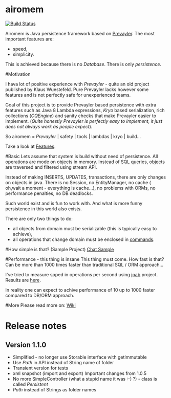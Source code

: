 airomem
=======
[![Build Status](https://travis-ci.org/airomem/airomem.svg?branch=master)](https://travis-ci.org/airomem/airomem)


Airomem is Java persistence framework based on [Prevayler](http://prevayler.org/).
The most important features are:
- speed,
- simplicity.

This is achieved because there is no _Database_. There is only _persistence_.

#Motivation

I hava lot of positive experience with _Prevayler_ - quite an old project published by Klaus Wuestefeld.
Pure Prevayler lacks however some features  and is not perfectly safe for unexperienced teams.

Goal of this project is to provide Prevayler based persistence with extra features such as Java 8 Lambda expressions,
_Kryo_ based serialization, rich collections (_CQEngine_) and sanity checks that make Prevayler easier to implement.
(_Quite honestly Prevayler is perfectly easy to implement, it just does not always work as people expect_).

So airomem =  _Prevayler_ | safety | tools | lambdas | kryo | build...

Take a look at [Features](https://github.com/jarekratajski/airomem/wiki/Features).

#Basic
Lets assume that system is build without need of persistence. All operations are mode on objects in memory. 
Instead of SQL queries, objects are traversed and filtered using stream API.

Instead of making INSERTS, UPDATES, transactions, there are only changes on objects in java.
There is no Session, no EntityManager, no cache ( oh,wait a moment - everything is cache...), no problems with ORMs,
no performance penalties, no DB deadlocks.

Such world exist and is fun to work with. And what is more funny persistence in this world also exists.

There are only two things to do:
 - all objects from domain must be serializable (this is typically easy  to achieve),
 - all operations that change domain must be enclosed in [commands](http://en.wikipedia.org/wiki/Command_pattern). 
  
 
#How simple is that? (Sample Project)
[Chat Sample](https://github.com/jarekratajski/airomem/wiki/Chat-Sample)

#Performance - this thing is insane
This thing must come. How fast is that? Can be more than 1000 times faster than traditional SQL / ORM approach...

I've tried to measure spped in operations per second using [jpab](http://www.jpab.org/) project.
Results are [here](https://github.com/jarekratajski/airomem/wiki/JPAB-Benchmark).

In reality one can expect to achive performance of 10 up to 1000 faster compared to DB/ORM approach.

#More
Please read more on:
[Wiki](https://github.com/jarekratajski/airomem/wiki)

# Release  notes

## Version 1.1.0
- Simplified - no longer use Storable interface with getImmutable
- Use *Path* in API instead of String name  of folder 
- Transient version for tests
- xml snapshot (import and export) 
Important changes from 1.0.5
 - No more SimpleController (what a stupid name it was :-) ?) - class is called *Persistent*
 - *Path* instead  of Strings as folder names 


